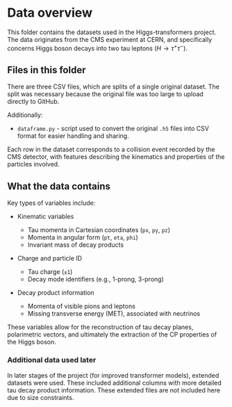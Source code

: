 # Data overview

This folder contains the datasets used in the Higgs-transformers project.  
The data originates from the CMS experiment at CERN, and specifically concerns Higgs boson decays into two tau leptons ($H \to \tau^+ \tau^-$).


## Files in this folder

There are three CSV files, which are splits of a single original dataset. The split was necessary because the original file was too large to upload directly to GitHub.

Additionally:
- `dataframe.py` - script used to convert the original `.h5` files into CSV format for easier handling and sharing.

Each row in the dataset corresponds to a collision event recorded by the CMS detector, with features describing the kinematics and properties of the particles involved.


## What the data contains

Key types of variables include:

- Kinematic variables  
  - Tau momenta in Cartesian coordinates (`px`, `py`, `pz`)  
  - Momenta in angular form (`pt`, `eta`, `phi`)  
  - Invariant mass of decay products  

- Charge and particle ID 
  - Tau charge (`±1`)  
  - Decay mode identifiers (e.g., 1-prong, 3-prong)  

- Decay product information  
  - Momenta of visible pions and leptons  
  - Missing transverse energy (MET), associated with neutrinos  

These variables allow for the reconstruction of tau decay planes, polarimetric vectors, and ultimately the extraction of the CP properties of the Higgs boson.


### Additional data used later

In later stages of the project (for improved transformer models), extended datasets were used. These included additional columns with more detailed tau decay product information. These extended files are not included here due to size constraints.
